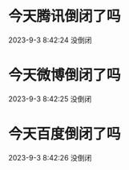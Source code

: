 # 今天腾讯倒闭了吗

2023-9-3 8:42:24 没倒闭

# 今天微博倒闭了吗

2023-9-3 8:42:25 没倒闭

# 今天百度倒闭了吗

2023-9-3 8:42:26 没倒闭

